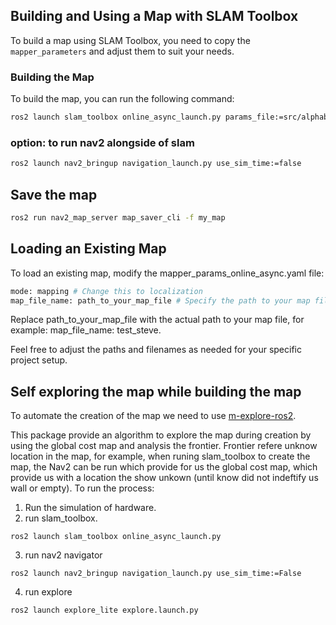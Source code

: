 ## Building and Using a Map with SLAM Toolbox

To build a map using SLAM Toolbox, you need to copy the `mapper_parameters` and adjust them to suit your needs.

### Building the Map

To build the map, you can run the following command:

```bash
ros2 launch slam_toolbox online_async_launch.py params_file:=src/alphabot/alphabot_localization/config/mapper_params_online_async.yaml use_sim_time:=false
```
### option: to run nav2 alongside of slam 

```bash
ros2 launch nav2_bringup navigation_launch.py use_sim_time:=false
```
## Save the map

```bash
ros2 run nav2_map_server map_saver_cli -f my_map
```
## Loading an Existing Map
To load an existing map, modify the mapper_params_online_async.yaml file:

```bash
mode: mapping # Change this to localization
map_file_name: path_to_your_map_file # Specify the path to your map file
```

Replace path_to_your_map_file with the actual path to your map file, for example: map_file_name: test_steve.

Feel free to adjust the paths and filenames as needed for your specific project setup.


## Self exploring the map while building the map

To automate the creation of the map we need to use [m-explore-ros2](https://github.com/robo-friends/m-explore-ros2).

This package provide an algorithm to explore the map during creation by using the global cost map and analysis the frontier. Frontier refere unknow location in the map, for example, when runing slam_toolbox to create the map, the Nav2 can be run which provide for us the global cost map, which provide us with a location the show unkown (until know did not indeftify us wall or empty). To run the process:

1. Run the simulation of hardware.
2. run slam_toolbox.
```
ros2 launch slam_toolbox online_async_launch.py
```
3. run nav2 navigator
```
ros2 launch nav2_bringup navigation_launch.py use_sim_time:=False
```
4. run explore
```
ros2 launch explore_lite explore.launch.py
```